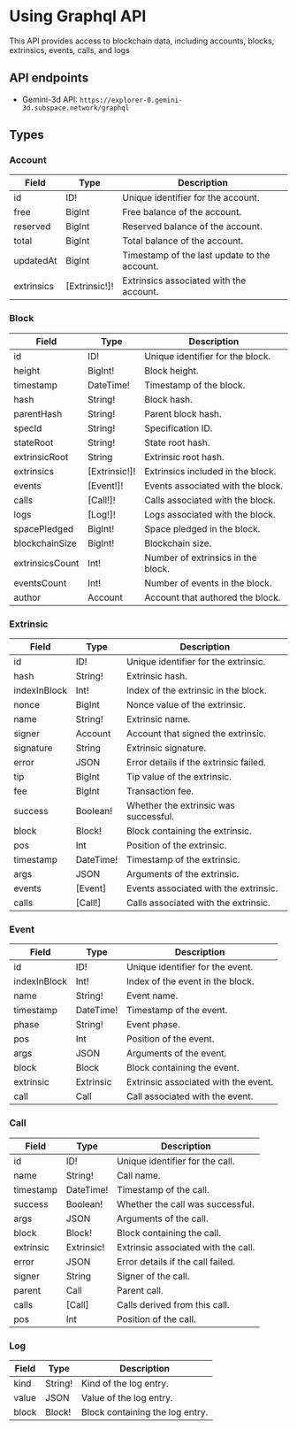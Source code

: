 # Using Graphql API

This API provides access to blockchain data, including accounts, blocks, extrinsics, events, calls, and logs

## API endpoints
- Gemini-3d API: `https://explorer-0.gemini-3d.subspace.network/graphql`

## Types

### Account

| Field        | Type                       | Description                                       |
|--------------|----------------------------|---------------------------------------------------|
| id           | ID!                        | Unique identifier for the account.                |
| free         | BigInt                     | Free balance of the account.                      |
| reserved     | BigInt                     | Reserved balance of the account.                  |
| total        | BigInt              | Total balance of the account.                     |
| updatedAt    | BigInt                     | Timestamp of the last update to the account.      |
| extrinsics   | [Extrinsic!]! | Extrinsics associated with the account.           |

### Block

| Field            | Type                              | Description                                           |
|------------------|-----------------------------------|-------------------------------------------------------|
| id               | ID!                               | Unique identifier for the block.                      |
| height           | BigInt!                    | Block height.                                         |
| timestamp        | DateTime!                         | Timestamp of the block.                               |
| hash             | String!                           | Block hash.                                           |
| parentHash       | String!                           | Parent block hash.                                    |
| specId           | String!                           | Specification ID.                                     |
| stateRoot        | String!                           | State root hash.                                      |
| extrinsicRoot    | String                            | Extrinsic root hash.                                  |
| extrinsics       | [Extrinsic!]!        | Extrinsics included in the block.                     |
| events           | [Event!]!            | Events associated with the block.                     |
| calls            | [Call!]!             | Calls associated with the block.                      |
| logs             | [Log!]!              | Logs associated with the block.                       |
| spacePledged     | BigInt!                           | Space pledged in the block.                           |
| blockchainSize   | BigInt!                           | Blockchain size.                                      |
| extrinsicsCount  | Int!                              | Number of extrinsics in the block.                    |
| eventsCount      | Int!                              | Number of events in the block.                        |
| author           | Account                           | Account that authored the block.                      |

### Extrinsic

| Field        | Type                        | Description                                               |
|--------------|-----------------------------|-----------------------------------------------------------|
| id           | ID!                         | Unique identifier for the extrinsic.                      |
| hash         | String!                     | Extrinsic hash.                                           |
| indexInBlock | Int!                        | Index of the extrinsic in the block.                      |
| nonce        | BigInt                      | Nonce value of the extrinsic.                             |
| name         | String!                     | Extrinsic name.                                           |
| signer       | Account                     | Account that signed the extrinsic.                        |
| signature    | String               | Extrinsic signature.                                       |
| error        | JSON                        | Error details if the extrinsic failed.                    |
| tip          | BigInt                      | Tip value of the extrinsic.                               |
| fee          | BigInt                      | Transaction fee.                                          |
| success      | Boolean!                    | Whether the extrinsic was successful.                      |
| block        | Block!                      | Block containing the extrinsic.                           |
| pos          | Int                         | Position of the extrinsic.                                 |
| timestamp    | DateTime!            | Timestamp of the extrinsic.                                |
| args         | JSON                        | Arguments of the extrinsic.                                |
| events       | [Event]        | Events associated with the extrinsic.                      |
| calls        | [Call!]        | Calls associated with the extrinsic.                       |

### Event

| Field        | Type         | Description                                |
|--------------|--------------|--------------------------------------------|
| id           | ID!          | Unique identifier for the event.           |
| indexInBlock | Int!         | Index of the event in the block.           |
| name         | String!      | Event name.                                |
| timestamp    | DateTime!    | Timestamp of the event.                    |
| phase        | String!      | Event phase.                               |
| pos          | Int          | Position of the event.                     |
| args         | JSON         | Arguments of the event.                    |
| block        | Block        | Block containing the event.                |
| extrinsic    | Extrinsic    | Extrinsic associated with the event.       |
| call         | Call         | Call associated with the event.            |

### Call

| Field        | Type         | Description                                |
|--------------|--------------|--------------------------------------------|
| id           | ID!          | Unique identifier for the call.            |
| name         | String!      | Call name.                                 |
| timestamp    | DateTime!    | Timestamp of the call.                     |
| success      | Boolean!     | Whether the call was successful.           |
| args         | JSON         | Arguments of the call.                     |
| block        | Block!       | Block containing the call.                 |
| extrinsic    | Extrinsic!   | Extrinsic associated with the call.        |
| error        | JSON         | Error details if the call failed.          |
| signer       | String       | Signer of the call.                        |
| parent       | Call         | Parent call.                               |
| calls        | [Call]       | Calls derived from this call.              |
| pos          | Int          | Position of the call.                      |

### Log

| Field        | Type         | Description                                |
|--------------|--------------|--------------------------------------------|
| kind         | String!      | Kind of the log entry.                     |
| value        | JSON         | Value of the log entry.                    |
| block        | Block!       | Block containing the log entry.            |

